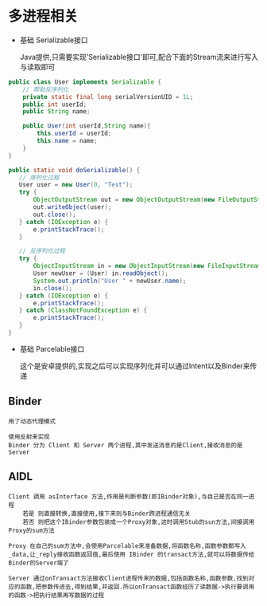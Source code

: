 # 多进程相关

* 基础 Serializable接口

    Java提供,只需要实现'Serializable接口'即可,配合下面的Stream流来进行写入与读取即可
    
``` java
public class User implements Serializable {
    // 帮助反序列化
    private static final long serialVersionUID = 1L;
    public int userId;
    public String name;

    public User(int userId,String name){
        this.userId = userId;
        this.name = name;
    }
}

public static void doSerializable() {
   // 序列化过程
   User user = new User(0, "Test");
   try {
       ObjectOutputStream out = new ObjectOutputStream(new FileOutputStream("output.txt"));
       out.writeObject(user);
       out.close();
   } catch (IOException e) {
       e.printStackTrace();
   }

   // 反序列化过程
   try {
       ObjectInputStream in = new ObjectInputStream(new FileInputStream("output.txt"));
       User newUser = (User) in.readObject();
       System.out.println("User " + newUser.name);
       in.close();
   } catch (IOException e) {
       e.printStackTrace();
   } catch (ClassNotFoundException e) {
       e.printStackTrace();
   }
}
```


* 基础 Parcelable接口

    这个是安卓提供的,实现之后可以实现序列化并可以通过Intent以及Binder来传递

## Binder 

    用了动态代理模式

    使用反射来实现
    Binder 分为 Client 和 Server 两个进程,其中发送消息的是Client,接收消息的是Server

## AIDL

    Client 调用 asInterface 方法,作用是判断参数(即IBinder对象),与自己是否在同一进程
        若是 则直接转换,直接使用,接下来则与Binder跨进程通信无关
        若否 则把这个IBinder参数包装成一个Proxy对象,这时调用Stub的sun方法,间接调用Proxy的sum方法

    Proxy 在自己的sum方法中,会使用Parcelable来准备数据,将函数名称,函数参数都写入_data,让_reply接收函数返回值,最后使用 IBinder 的transact方法,就可以将数据传给Binder的Server端了

    Server 通过onTransact方法接收Client进程传来的数据,包括函数名称,函数参数,找到对应的函数,把参数传进去,得到结果,并返回.所以onTransact函数经历了读数据->执行要调用的函数->把执行结果再写数据的过程

